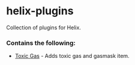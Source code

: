 # helix-plugins
Collection of plugins for Helix.
### Contains the following:
* [Toxic Gas](https://github.com/LiquidObsidian/helix-plugins/blob/master/toxicgas) - Adds toxic gas and gasmask item.
